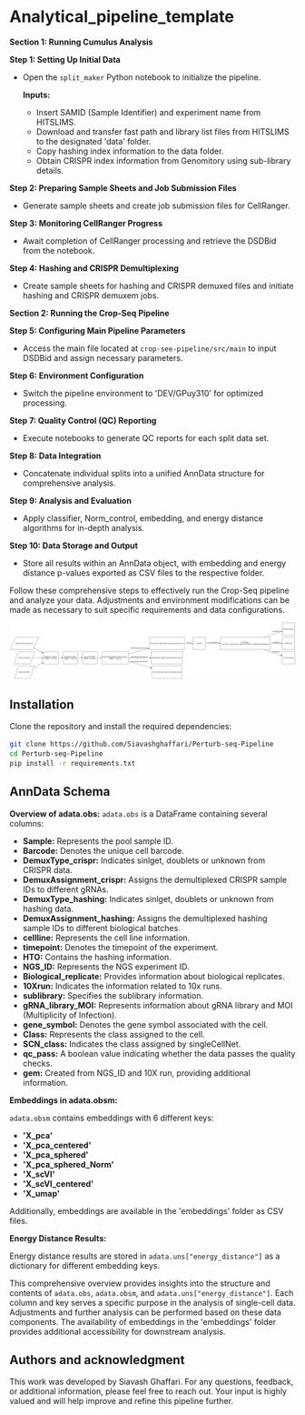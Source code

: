 # Analytical_pipeline_template



**Section 1: Running Cumulus Analysis**

**Step 1: Setting Up Initial Data**

- Open the `split_maker` Python notebook to initialize the pipeline.
 
  **Inputs:**
  - Insert SAMID (Sample Identifier) and experiment name from HITSLIMS.
  - Download and transfer fast path and library list files from HITSLIMS to the designated 'data' folder.
  - Copy hashing index information to the data folder.
  - Obtain CRISPR index information from Genomitory using sub-library details.


**Step 2: Preparing Sample Sheets and Job Submission Files**

- Generate sample sheets and create job submission files for CellRanger.

**Step 3: Monitoring CellRanger Progress**

- Await completion of CellRanger processing and retrieve the DSDBid from the notebook.

**Step 4: Hashing and CRISPR Demultiplexing**

- Create sample sheets for hashing and CRISPR demuxed files and initiate hashing and CRISPR demuxem jobs.

**Section 2: Running the Crop-Seq Pipeline**

**Step 5: Configuring Main Pipeline Parameters**

- Access the main file located at `crop-see-pipeline/src/main` to input DSDBid and assign necessary parameters.

**Step 6: Environment Configuration**

- Switch the pipeline environment to 'DEV/GPuy310' for optimized processing.

**Step 7: Quality Control (QC) Reporting**

- Execute notebooks to generate QC reports for each split data set.

**Step 8: Data Integration**

- Concatenate individual splits into a unified AnnData structure for comprehensive analysis.

**Step 9: Analysis and Evaluation**

- Apply classifier, Norm_control, embedding, and energy distance algorithms for in-depth analysis.

**Step 10: Data Storage and Output**

- Store all results within an AnnData object, with embedding and energy distance p-values exported as CSV files to the respective folder.



Follow these comprehensive steps to effectively run the Crop-Seq pipeline and analyze your data. Adjustments and environment modifications can be made as necessary to suit specific requirements and data configurations.

![IMAGE_DESCRIPTION](workflow.png)


## Installation
Clone the repository and install the required dependencies:
```bash
git clone https://github.com/Siavashghaffari/Perturb-seq-Pipeline
cd Perturb-seq-Pipeline
pip install -r requirements.txt
```

## AnnData Schema

**Overview of adata.obs:**
`adata.obs` is a DataFrame containing several columns:
- **Sample:** Represents the pool sample ID.<br>
- **Barcode:** Denotes the unique cell barcode.
- **DemuxType_crispr:** Indicates sinlget, doublets or unknown from CRISPR data.
- **DemuxAssignment_crispr:** Assigns the demultiplexed CRISPR sample IDs to different gRNAs.
- **DemuxType_hashing:**  Indicates sinlget, doublets or unknown from hashing data.
- **DemuxAssignment_hashing:** Assigns the demultiplexed hashing sample IDs to different biological batches.
- **cellline:** Represents the cell line information.
- **timepoint:** Denotes the timepoint of the experiment.
- **HTO:** Contains the hashing information.
- **NGS_ID:** Represents the NGS experiment ID.
- **Biological_replicate:** Provides information about biological replicates.
- **10Xrun:** Indicates the information related to 10x runs.
- **sublibrary:** Specifies the sublibrary information.
- **gRNA_library_MOI:** Represents information about gRNA library and MOI (Multiplicity of Infection).
- **gene_symbol:** Denotes the gene symbol associated with the cell.
- **Class:** Represents the class assigned to the cell.
- **SCN_class:** Indicates the class assigned by singleCellNet.
- **qc_pass:** A boolean value indicating whether the data passes the quality checks.
- **gem:** Created from NGS_ID and 10X run, providing additional information.

**Embeddings in adata.obsm:**

`adata.obsm` contains embeddings with 6 different keys:

- **'X_pca'**
- **'X_pca_centered'**
- **'X_pca_sphered'**
- **'X_pca_sphered_Norm'**
- **'X_scVI'**
- **'X_scVI_centered'**
- **'X_umap'**

Additionally, embeddings are available in the 'embeddings' folder as CSV files.

**Energy Distance Results:**

Energy distance results are stored in `adata.uns["energy_distance"]` as a dictionary for different embedding keys.

This comprehensive overview provides insights into the structure and contents of `adata.obs`, `adata.obsm`, and `adata.uns["energy_distance"]`. Each column and key serves a specific purpose in the analysis of single-cell data. Adjustments and further analysis can be performed based on these data components. The availability of embeddings in the 'embeddings' folder provides additional accessibility for downstream analysis.


## Authors and acknowledgment
This work was developed by Siavash Ghaffari. For any questions, feedback, or additional information, please feel free to reach out. Your input is highly valued and will help improve and refine this pipeline further.

